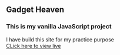 ## Gadget Heaven
### This is my vanilla JavaScript project
I have build this site for my practice purpose <br>
<a href="https://nh-nahid.github.io/e-commerce/">CLick here to view live </a>
